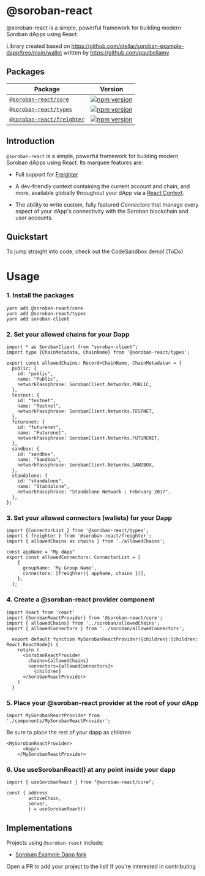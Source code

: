 # @soroban-react

@soroban-react is a simple, powerful framework for building modern Soroban dApps using React.

Library created based on https://github.com/stellar/soroban-example-dapp/tree/main/wallet written by https://github.com/paulbellamy.





## Packages

|Package|Version|
|--|--|
|[`@soroban-react/core`](packages/core)                | [![npm version](https://img.shields.io/npm/v/@soroban-react/core/latest.svg)](https://www.npmjs.com/package/@soroban-react/core/v/latest)|
|[`@soroban-react/types`](packages/types)                     | [![npm version](https://img.shields.io/npm/v/@soroban-react/types/latest.svg)](https://www.npmjs.com/package/@soroban-react/types/v/latest)|
|[`@soroban-react/freighter`](packages/core)                     | [![npm version](https://img.shields.io/npm/v/@soroban-react/freighter/latest.svg)](https://www.npmjs.com/package/@soroban-react/freighter/v/latest)|



## Introduction

`@soroban-react` is a simple, powerful framework for building modern Soroban dApps using React. Its marquee features are:

- Full support for [Freighter](https://github.com/stellar/freighter)

- A dev-friendly context containing the current account and chain, and more, available globally throughout your dApp via a [React Context](https://reactjs.org/docs/context.html).

- The ability to write custom, fully featured _Connectors_ that manage every aspect of your dApp's connectivity with the Soroban blockchain and user accounts.

## Quickstart

To jump straight into code, check out the CodeSandbox demo! (ToDo)

# Usage
### 1. Install the packages
```
yarn add @soroban-react/core
yarn add @soroban-react/types
yarn add soroban-client
```
### 2. Set your allowed chains for your Dapp
```
import * as SorobanClient from "soroban-client";
import type {ChainMetadata, ChainName} from '@soroban-react/types';

export const allowedChains: Record<ChainName, ChainMetadata> = {
  public: {
    id: "public",
    name: "Public",
    networkPassphrase: SorobanClient.Networks.PUBLIC,
  },
  testnet: {
    id: "testnet",
    name: "Testnet",
    networkPassphrase: SorobanClient.Networks.TESTNET,
  },
  futurenet: {
    id: "futurenet",
    name: "Futurenet",
    networkPassphrase: SorobanClient.Networks.FUTURENET,
  },
  sandbox: {
    id: "sandbox",
    name: "Sandbox",
    networkPassphrase: SorobanClient.Networks.SANDBOX,
  },
  standalone: {
    id: "standalone",
    name: "Standalone",
    networkPassphrase: "Standalone Network ; February 2017",
  },
};
```

### 3. Set your allowed connectors (wallets) for your Dapp
```
import {ConnectorList } from '@soroban-react/types';
import { freighter } from '@soroban-react/freighter';
import { allowedChains as chains } from './allowedChains';

const appName = "My dApp"
export const allowedConnectors: ConnectorList = [
    {
      groupName: 'My Group Name',
      connectors: [freighter({ appName, chains })],
    },
  ];
```
### 4. Create a @soroban-react provider component
```
import React from 'react'
import {SorobanReactProvider} from '@soroban-react/core';
import { allowedChains} from '../soroban/allowedChains';
import { allowedConnectors } from '../soroban/allowedConnectors';
 
  export default function MySorobanReactProvider({children}:{children: React.ReactNode}) {
    return (
      <SorobanReactProvider
        chains={allowedChains}
        connectors={allowedConnectors}>
          {children}
      </SorobanReactProvider>
    )
  } 
```

### 5. Place your @soroban-react provider at the root of your dApp

```
import MySorobanReactProvider from './components/MySorobanReactProvider';

```
Be sure to place the rest of your dapp as children

```
<MySorobanReactProvider>
      <App/>
    </MySorobanReactProvider>
```

### 6. Use useSorobanReact() at any point inside your dapp
```
import { useSorobanReact } from "@soroban-react/core";

```

```
const { address
        activeChain,
        server,
        } = useSorobanReact()
```


## Implementations

Projects using `@soroban-react` include:

- [Soroban Example Dapp fork](https://github.com/esteblock/soroban-example-dapp/tree/%40soroban-react)

Open a PR to add your project to the list! If you're interested in contributing
